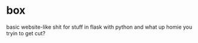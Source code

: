 # box
basic website-like shit for stuff in flask with python and what up homie you tryin to get cut?
